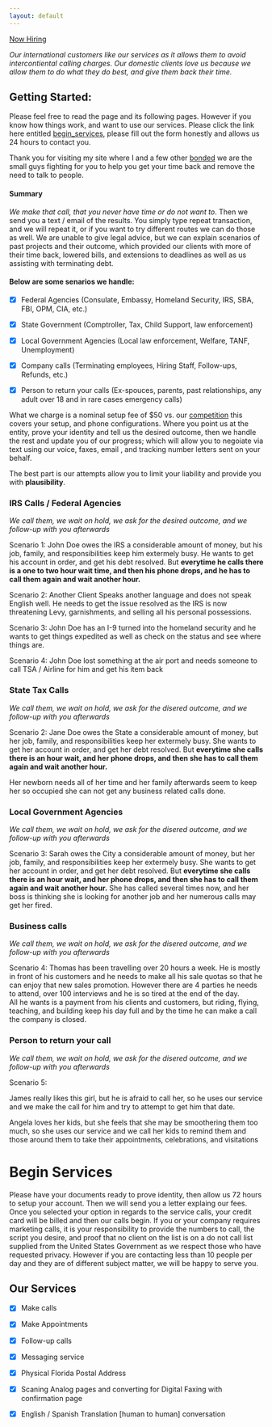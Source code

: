 ```yaml
---
layout: default
---
```


[Now Hiring](http://difficultcalls.com/Hiring/)


*Our international customers like our services as it allows them to avoid intercontiental calling charges.  Our domestic clients love us
because we allow them to do what they do best, and give them back their time.*


## Getting Started:
Please feel free to read the page and its following pages.  However if you know how things work, and want to use our services.  Please click the link here entitled <a href="#https://forms.gle/xmk1G1yR35x1DhLq5">begin_services</a>, please fill out the form honestly and allows us 24 hours to contact you.

Thank you for visiting my site where I and a few other [bonded](https://www.bbb.org/us/mo/columbia/profile/fidelity-bonds/suretybondscom-0734-310444905#sealclick) we are the small guys fighting for you to help you get your time back and remove the need to talk to people.

#### Summary
_We make that call, that you never have time or do not want to_.  Then we send you a text / email of the results.  You simply type repeat transaction, and we 
will repeat it, or if you want to try different routes we can do those as well.  We are unable to give legal advice, but we can explain scenarios of past projects and their outcome, which provided our clients with more of their time back, lowered bills, and extensions to deadlines as well as us assisting with terminating debt.


#### Below are some senarios we handle:


- [x] Federal Agencies  (Consulate, Embassy, Homeland Security, IRS, SBA, FBI, OPM, CIA, etc.) 
- [x] State Government (Comptroller, Tax, Child Support, law enforcement)
- [x] Local Government Agencies  (Local law enforcement, Welfare, TANF, Unemployment)
- [x] Company calls (Terminating employees, Hiring Staff, Follow-ups, Refunds, etc.)
- [x] Person to return your calls (Ex-spouces, parents, past relationships, any adult over 18 and in rare cases emergency calls)


What we charge is a nominal setup fee of $50 vs. our [competition](https://thervo.com/costs/attorney-fees) this covers your setup, and phone configurations.  Where you point us at the entity, prove your identity and 
tell us the desired outcome, then we handle the rest and update you of our progress; which will allow you to negoiate via text using our voice, faxes, email , and tracking number letters sent on your behalf.

The best part is our attempts allow you to limit your liability and provide you with **plausibility**.   





### IRS Calls / Federal Agencies

_We call them, we wait on hold, we ask for the desired outcome, and we follow-up with you afterwards_

Scenario 1:
John Doe owes the IRS a considerable amount of money, but his job, family, and responsibilities keep him extermely busy.  He wants to 
get his account in order, and get his debt resolved.  But **everytime he calls there is a one to two hour wait time, and then his phone drops, and he has to 
call them again and wait another hour.**

Scenario 2:
Another Client Speaks another language and does not speak English well.  He needs to get the issue resolved as the IRS is now threatening Levy, garnishments, and
selling all his personal possessions.  


Scenario 3:
John Doe has an I-9 turned into the homeland security and he wants to get things expedited as well as check on the status and see where things are.  

Scenario 4:
John Doe lost something at the air port and needs someone to call TSA / Airline for him and get his item back






### State Tax Calls

_We call them, we wait on hold, we ask for the disered outcome, and we follow-up with you afterwards_

Scenario 2:
Jane Doe owes the State a considerable amount of money, but her job, family, and responsibilities keep her extermely busy.  She wants to 
get her account in order, and get her debt resolved.  But **everytime she calls there is an hour wait, and her phone drops, and then she has to 
call them again and wait another hour.**

Her newborn needs all of her time and her family afterwards seem to keep her so occupied she can not get any business related calls done.


### Local Government Agencies

_We call them, we wait on hold, we ask for the disered outcome, and we follow-up with you afterwards_

Scenario 3:
Sarah owes the City a considerable amount of money, but her job, family, and responsibilities keep her extermely busy.  She wants to 
get her account in order, and get her debt resolved.  But **everytime she calls there is an hour wait, and her phone drops, and then she has to 
call them again and wait another hour.**
She has called several times now, and her boss is thinking she is looking for another job and her numerous calls may get her fired.


### Business calls

_We call them, we wait on hold, we ask for the disered outcome, and we follow-up with you afterwards_

Scenario 4:
Thomas has been travelling over 20 hours a week.  He is mostly in front of his customers and he needs to make all his sale quotas so that he
can enjoy that new sales promotion.  However there are 4 parties he needs to attend, over 100 interviews and he is so tired at the end of the day.  
All he wants is a payment from his clients and customers, but riding, flying, teaching, and building keep his day full and by the time he can make a call
the company is closed.


### Person to return your call

_We call them, we wait on hold, we ask for the disered outcome, and we follow-up with you afterwards_

Scenario 5:

James really likes this girl, but he is afraid to call her, so he uses our service and we make the call for him and try to attempt to get him that date.

Angela loves her kids, but she feels that she may be smoothering them too much, so she uses our service and we call her kids to remind them and those around
them to take their appointments, celebrations, and visitations


# Begin Services
<a name="Begin Services"></a> 
Please have your documents ready to prove identity, then allow us 72 hours to setup your account.  Then we will send you a letter explaing our fees.
Once you selected your option in regards to the service calls, your credit card will be billed and then our calls begin.  If you or your company requires marketing calls, it is your responsibility to provide the numbers to call, the script you desire, and proof that no client on the list is on a do not call list 
supplied from the United States Government as we respect those who have requested privacy.
However if you are contacting less than 10 people per day and they are of different subject matter, we will be happy to serve you.

## Our Services

- [x] Make calls
- [x] Make Appointments
- [x] Follow-up calls
- [x] Messaging service
- [x] Physical Florida Postal Address
- [x] Scaning Analog pages and converting for Digital Faxing with confirmation page
- [x] English / Spanish Translation [human to human] conversation


